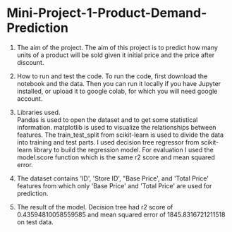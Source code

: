 # Mini-Project-1-Product-Demand-Prediction

1. The aim of the project.
The aim of this project is to predict how many units of a product will be sold given it initial price and the price after discount.

2. How to run and test the code.
To run the code, first download the notebook and the data. Then you can run it locally if you have Jupyter installed, or upload it to google colab,
for which you will need google account.

3. Libraries used.  
Pandas is used to open the dataset and to get some statistical information.
matplotlib is used to visualize the relationships between features.
The train_test_split from scikit-learn is used to divide the data into training and test parts. 
I used decision tree regressor from scikit-learn library to build the regression model. 
For evaluation I used the model.score function which is the same r2 score and mean squared error.  

4. The dataset contains 'ID', 'Store ID', "Base Price', and 'Total Price' features from which only 'Base Price' and 'Total Price' are used for prediction.

5. The result of the model.
Decision tree had r2 score of 0.43594810058559585 and mean squared error of 1845.8316721211518 on test data.

